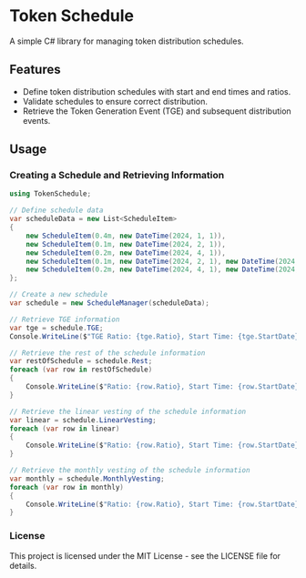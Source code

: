 # Token Schedule

A simple C# library for managing token distribution schedules.

## Features

- Define token distribution schedules with start and end times and ratios.
- Validate schedules to ensure correct distribution.
- Retrieve the Token Generation Event (TGE) and subsequent distribution events.

## Usage

### Creating a Schedule and Retrieving Information

```csharp
using TokenSchedule;

// Define schedule data
var scheduleData = new List<ScheduleItem>
{
    new ScheduleItem(0.4m, new DateTime(2024, 1, 1)),
    new ScheduleItem(0.1m, new DateTime(2024, 2, 1)),
    new ScheduleItem(0.2m, new DateTime(2024, 4, 1)),
    new ScheduleItem(0.1m, new DateTime(2024, 2, 1), new DateTime(2024, 3, 1)),
    new ScheduleItem(0.2m, new DateTime(2024, 4, 1), new DateTime(2024, 5, 1))
};

// Create a new schedule
var schedule = new ScheduleManager(scheduleData);

// Retrieve TGE information
var tge = schedule.TGE;
Console.WriteLine($"TGE Ratio: {tge.Ratio}, Start Time: {tge.StartDate}");

// Retrieve the rest of the schedule information
var restOfSchedule = schedule.Rest;
foreach (var row in restOfSchedule)
{
    Console.WriteLine($"Ratio: {row.Ratio}, Start Time: {row.StartDate}, End Time: {row.FinishDate}");
}

// Retrieve the linear vesting of the schedule information
var linear = schedule.LinearVesting;
foreach (var row in linear)
{
    Console.WriteLine($"Ratio: {row.Ratio}, Start Time: {row.StartDate}, End Time: {row.FinishDate}");
}

// Retrieve the monthly vesting of the schedule information
var monthly = schedule.MonthlyVesting;
foreach (var row in monthly)
{
    Console.WriteLine($"Ratio: {row.Ratio}, Start Time: {row.StartDate}, End Time: {row.FinishDate}");
}
```

### License
This project is licensed under the MIT License - see the LICENSE file for details.
